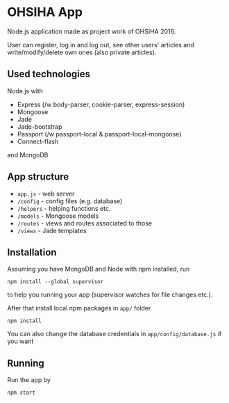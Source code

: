 # OHSIHA App
Node.js application made as project work of OHSIHA 2016.

User can register, log in and log out, see other users' articles and write/modify/delete own ones (also private articles).

## Used technologies
Node.js with
* Express (/w body-parser, cookie-parser, express-session)
* Mongoose
* Jade
* Jade-bootstrap
* Passport (/w passport-local & passport-local-mongoose)
* Connect-flash

and MongoDB

## App structure
* `app.js` - web server
* `/config` - config files (e.g. database)
* `/helpers` - helping functions etc.
* `/models` - Mongoose models
* `/routes` - views and routes associated to those
* `/views` - Jade templates

## Installation
Assuming you have MongoDB and Node with npm installed, run

    npm install --global supervisor

to help you running your app (supervisor watches for file changes etc.).

After that install local npm packages in `app/` folder

    npm install

You can also change the database credentials in `app/config/database.js` if you want

## Running
Run the app by

    npm start